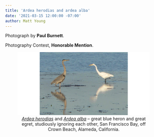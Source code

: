 ```yaml
---
title: 'Ardea herodias and ardea alba'
date: '2021-03-15 12:00:00 -07:00'
author: Matt Young
---
```


Photograph by **Paul Burnett**.

Photography Contest, **Honorable Mention**.

<figure>
<img src="/uploads/2021/Burnett.Heron.Egret.jpg" alt="Heron and egret"/>
<figcaption><center><i><a href="https://en.wikipedia.org/wiki/Great_blue_heron">Ardea herodias</a></i> and <i><a href="https://en.wikipedia.org/wiki/Great_egret">Ardea alba</a></i> &ndash; great blue heron and great egret, studiously ignoring each other, San Francisco Bay, off Crown Beach, Alameda, California.
</center>
</figcaption> 
</figure>
